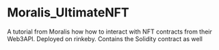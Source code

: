 # Moralis_UltimateNFT

A tutorial from Moralis how how to interact with NFT contracts from their Web3API. Deployed on rinkeby.
Contains the Solidity contract as well
